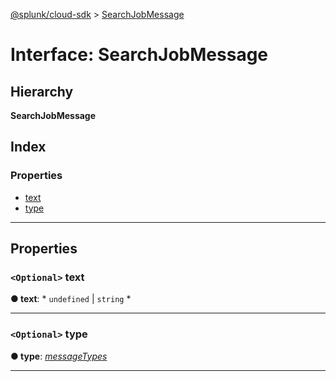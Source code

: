 [@splunk/cloud-sdk](../README.md) > [SearchJobMessage](../interfaces/searchjobmessage.md)

# Interface: SearchJobMessage

## Hierarchy

**SearchJobMessage**

## Index

### Properties

* [text](searchjobmessage.md#text)
* [type](searchjobmessage.md#type)

---

## Properties

<a id="text"></a>

### `<Optional>` text

**● text**: * `undefined` &#124; `string`
*

___
<a id="type"></a>

### `<Optional>` type

**● type**: *[messageTypes](../enums/messagetypes.md)*

___

